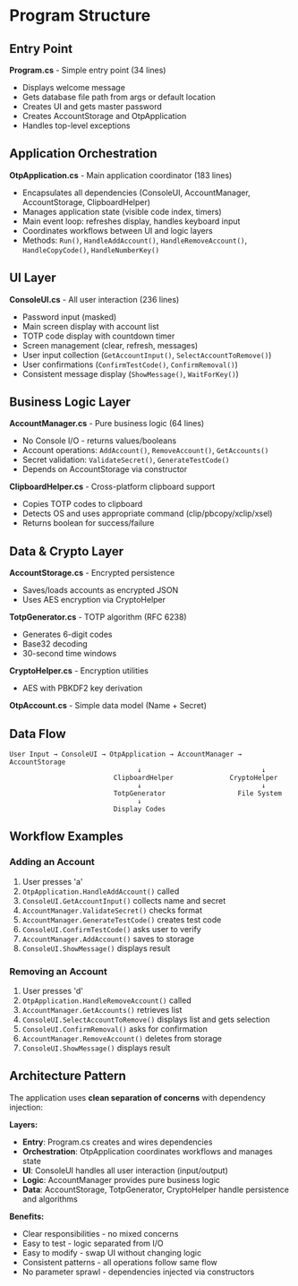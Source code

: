 # Program Structure

## Entry Point

**Program.cs** - Simple entry point (34 lines)
- Displays welcome message
- Gets database file path from args or default location
- Creates UI and gets master password
- Creates AccountStorage and OtpApplication
- Handles top-level exceptions

## Application Orchestration

**OtpApplication.cs** - Main application coordinator (183 lines)
- Encapsulates all dependencies (ConsoleUI, AccountManager, AccountStorage, ClipboardHelper)
- Manages application state (visible code index, timers)
- Main event loop: refreshes display, handles keyboard input
- Coordinates workflows between UI and logic layers
- Methods: `Run()`, `HandleAddAccount()`, `HandleRemoveAccount()`, `HandleCopyCode()`, `HandleNumberKey()`

## UI Layer

**ConsoleUI.cs** - All user interaction (236 lines)
- Password input (masked)
- Main screen display with account list
- TOTP code display with countdown timer
- Screen management (clear, refresh, messages)
- User input collection (`GetAccountInput()`, `SelectAccountToRemove()`)
- User confirmations (`ConfirmTestCode()`, `ConfirmRemoval()`)
- Consistent message display (`ShowMessage()`, `WaitForKey()`)

## Business Logic Layer

**AccountManager.cs** - Pure business logic (64 lines)
- No Console I/O - returns values/booleans
- Account operations: `AddAccount()`, `RemoveAccount()`, `GetAccounts()`
- Secret validation: `ValidateSecret()`, `GenerateTestCode()`
- Depends on AccountStorage via constructor

**ClipboardHelper.cs** - Cross-platform clipboard support
- Copies TOTP codes to clipboard
- Detects OS and uses appropriate command (clip/pbcopy/xclip/xsel)
- Returns boolean for success/failure

## Data & Crypto Layer

**AccountStorage.cs** - Encrypted persistence
- Saves/loads accounts as encrypted JSON
- Uses AES encryption via CryptoHelper

**TotpGenerator.cs** - TOTP algorithm (RFC 6238)
- Generates 6-digit codes
- Base32 decoding
- 30-second time windows

**CryptoHelper.cs** - Encryption utilities
- AES with PBKDF2 key derivation

**OtpAccount.cs** - Simple data model (Name + Secret)

## Data Flow

```
User Input → ConsoleUI → OtpApplication → AccountManager → AccountStorage
                                ↓                              ↓
                          ClipboardHelper              CryptoHelper
                                ↓                              ↓
                          TotpGenerator                  File System
                                ↓
                          Display Codes
```

## Workflow Examples

### Adding an Account
1. User presses 'a'
2. `OtpApplication.HandleAddAccount()` called
3. `ConsoleUI.GetAccountInput()` collects name and secret
4. `AccountManager.ValidateSecret()` checks format
5. `AccountManager.GenerateTestCode()` creates test code
6. `ConsoleUI.ConfirmTestCode()` asks user to verify
7. `AccountManager.AddAccount()` saves to storage
8. `ConsoleUI.ShowMessage()` displays result

### Removing an Account
1. User presses 'd'
2. `OtpApplication.HandleRemoveAccount()` called
3. `AccountManager.GetAccounts()` retrieves list
4. `ConsoleUI.SelectAccountToRemove()` displays list and gets selection
5. `ConsoleUI.ConfirmRemoval()` asks for confirmation
6. `AccountManager.RemoveAccount()` deletes from storage
7. `ConsoleUI.ShowMessage()` displays result

## Architecture Pattern

The application uses **clean separation of concerns** with dependency injection:

**Layers:**
- **Entry**: Program.cs creates and wires dependencies
- **Orchestration**: OtpApplication coordinates workflows and manages state
- **UI**: ConsoleUI handles all user interaction (input/output)
- **Logic**: AccountManager provides pure business logic
- **Data**: AccountStorage, TotpGenerator, CryptoHelper handle persistence and algorithms

**Benefits:**
- Clear responsibilities - no mixed concerns
- Easy to test - logic separated from I/O
- Easy to modify - swap UI without changing logic
- Consistent patterns - all operations follow same flow
- No parameter sprawl - dependencies injected via constructors
